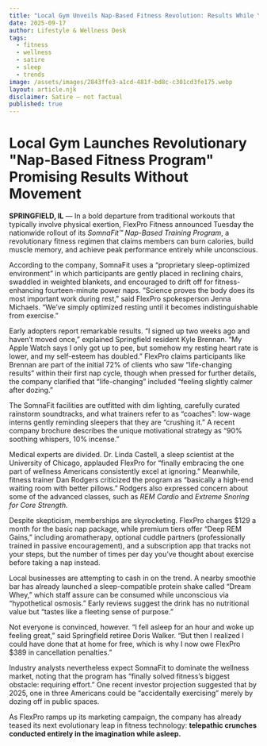 ```yaml
---
title: "Local Gym Unveils Nap-Based Fitness Revolution: Results While You Snooze"
date: 2025-09-17
author: Lifestyle & Wellness Desk
tags:
  - fitness
  - wellness
  - satire
  - sleep
  - trends
image: /assets/images/2843ffe3-a1cd-481f-bd8c-c301cd3fe175.webp
layout: article.njk
disclaimer: Satire — not factual
published: true
---
```


# Local Gym Launches Revolutionary "Nap-Based Fitness Program" Promising Results Without Movement  

**SPRINGFIELD, IL** — In a bold departure from traditional workouts that typically involve physical exertion, FlexPro Fitness announced Tuesday the nationwide rollout of its *SomnaFit™ Nap-Based Training Program*, a revolutionary fitness regimen that claims members can burn calories, build muscle memory, and achieve peak performance entirely while unconscious.  

According to the company, SomnaFit uses a “proprietary sleep-optimized environment” in which participants are gently placed in reclining chairs, swaddled in weighted blankets, and encouraged to drift off for fitness-enhancing fourteen-minute power naps. “Science proves the body does its most important work during rest,” said FlexPro spokesperson Jenna Michaels. “We’ve simply optimized resting until it becomes indistinguishable from exercise.”  

Early adopters report remarkable results. “I signed up two weeks ago and haven’t moved once,” explained Springfield resident Kyle Brennan. “My Apple Watch says I only got up to pee, but somehow my resting heart rate is lower, and my self-esteem has doubled.” FlexPro claims participants like Brennan are part of the initial 72% of clients who saw “life-changing results” within their first nap cycle, though when pressed for further details, the company clarified that “life-changing” included “feeling slightly calmer after dozing.”  

The SomnaFit facilities are outfitted with dim lighting, carefully curated rainstorm soundtracks, and what trainers refer to as “coaches”: low-wage interns gently reminding sleepers that they are “crushing it.” A recent company brochure describes the unique motivational strategy as “90% soothing whispers, 10% incense.”  

Medical experts are divided. Dr. Linda Castell, a sleep scientist at the University of Chicago, applauded FlexPro for “finally embracing the one part of wellness Americans consistently excel at ignoring.” Meanwhile, fitness trainer Dan Rodgers criticized the program as “basically a high-end waiting room with better pillows.” Rodgers also expressed concern about some of the advanced classes, such as *REM Cardio* and *Extreme Snoring for Core Strength.*  

Despite skepticism, memberships are skyrocketing. FlexPro charges $129 a month for the basic nap package, while premium tiers offer “Deep REM Gains,” including aromatherapy, optional cuddle partners (professionally trained in passive encouragement), and a subscription app that tracks not your steps, but the number of times per day you’ve thought about exercise before taking a nap instead.  

Local businesses are attempting to cash in on the trend. A nearby smoothie bar has already launched a sleep-compatible protein shake called “Dream Whey,” which staff assure can be consumed while unconscious via “hypothetical osmosis.” Early reviews suggest the drink has no nutritional value but “tastes like a fleeting sense of purpose.”  

Not everyone is convinced, however. “I fell asleep for an hour and woke up feeling great,” said Springfield retiree Doris Walker. “But then I realized I could have done that at home for free, which is why I now owe FlexPro $389 in cancellation penalties.”  

Industry analysts nevertheless expect SomnaFit to dominate the wellness market, noting that the program has “finally solved fitness’s biggest obstacle: requiring effort.” One recent investor projection suggested that by 2025, one in three Americans could be “accidentally exercising” merely by dozing off in public spaces.  

As FlexPro ramps up its marketing campaign, the company has already teased its next evolutionary leap in fitness technology: **telepathic crunches conducted entirely in the imagination while asleep.**  

